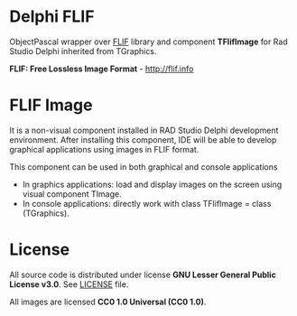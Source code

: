 # Delphi FLIF
ObjectPascal wrapper over [FLIF](https://github.com/FLIF-hub/FLIF/) library and component **TFlifImage** for Rad Studio Delphi inherited from TGraphics.

**FLIF: Free Lossless Image Format** - http://flif.info

# FLIF Image
It is a non-visual component installed in RAD Studio Delphi development environment. After installing this component, IDE will be able to develop graphical applications using images in FLIF format. 

This component can be used in both graphical and console applications
* In graphics applications: load and display images on the screen using visual component TImage.
* In console applications: directly work with class TFlifImage = class (TGraphics).

# License
All source code is distributed under license **GNU Lesser General Public License v3.0**. See [LICENSE](LICENSE) file.

All images are licensed **CC0 1.0 Universal (CC0 1.0)**.
